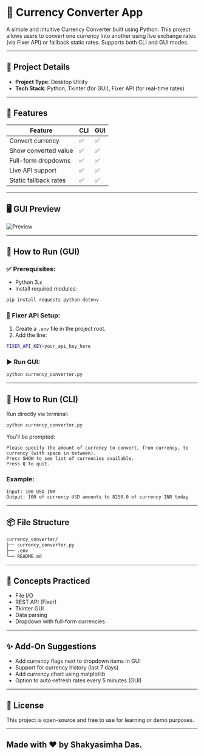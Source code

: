 
# 💱 Currency Converter App

A simple and intuitive Currency Converter built using Python. This project allows users to convert one currency into another using live exchange rates (via Fixer API) or fallback static rates. Supports both CLI and GUI modes.

---

## 📌 Project Details

- **Project Type**: Desktop Utility
- **Tech Stack**: Python, Tkinter (for GUI), Fixer API (for real-time rates)

---

## 🎯 Features

| Feature               | CLI | GUI |
|----------------------|-----|-----|
| Convert currency     | ✅  | ✅  |
| Show converted value | ✅  | ✅  |
| Full-form dropdowns  | ✅  | ✅  |
| Live API support     | ✅  | ✅  |
| Static fallback rates| ✅  | ✅  |

---

## 🖥️ GUI Preview

![Preview](https://github.com/user-attachments/assets/5e1cbc26-f290-43de-9548-826a9deb43f1)

---

## 🚀 How to Run (GUI)

### ✅ Prerequisites:

- Python 3.x
- Install required modules:
```bash
pip install requests python-dotenv
```

### 🔧 Fixer API Setup:

1. Create a `.env` file in the project root.
2. Add the line:
```bash
FIXER_API_KEY=your_api_key_here
```

### ▶️ Run GUI:

```bash
python currency_converter.py
```

---

## 🚀 How to Run (CLI)

Run directly via terminal:
```bash
python currency_converter.py
```

You’ll be prompted:
```text
Please specify the amount of currency to convert, from currency, to currency (with space in between).
Press SHOW to see list of currencies available.
Press Q to quit.
```

### Example:

```
Input: 100 USD INR
Output: 100 of currency USD amounts to 8250.0 of currency INR today
```

---

## 📦 File Structure

```bash
currency_converter/
├── currency_converter.py
├── .env
└── README.md
```

---

## 🧠 Concepts Practiced

- File I/O
- REST API (Fixer)
- Tkinter GUI
- Data parsing
- Dropdown with full-form currencies

---

## ✨ Add-On Suggestions

- Add currency flags next to dropdown items in GUI
- Support for currency history (last 7 days)
- Add currency chart using matplotlib
- Option to auto-refresh rates every 5 minutes (GUI)

---

## 📃 License

This project is open-source and free to use for learning or demo purposes.

---

## Made with ❤️ by Shakyasimha Das.
